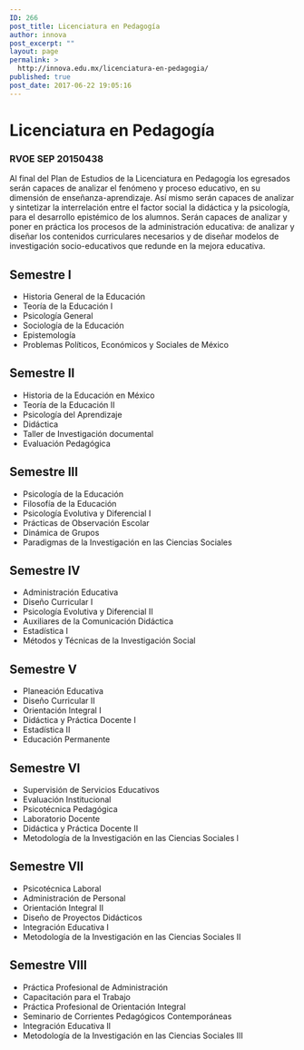 ```yaml
---
ID: 266
post_title: Licenciatura en Pedagogía
author: innova
post_excerpt: ""
layout: page
permalink: >
  http://innova.edu.mx/licenciatura-en-pedagogia/
published: true
post_date: 2017-06-22 19:05:16
---
```

# Licenciatura en Pedagogía
### RVOE SEP 20150438

Al final del Plan de Estudios de la Licenciatura en Pedagogía los egresados serán capaces de analizar el fenómeno y proceso educativo, en su dimensión de enseñanza-aprendizaje. Así mismo serán capaces de analizar y sintetizar la interrelación entre el factor social la didáctica y la psicología, para el desarrollo epistémico de los alumnos. Serán capaces de analizar y poner en práctica los procesos de la administración educativa: de analizar y diseñar los contenidos curriculares necesarios y de diseñar modelos de investigación socio-educativos que redunde en la mejora educativa.

## Semestre I

* Historia General de la Educación
* Teoría de la Educación I
* Psicología General
* Sociología de la Educación
* Epistemología
* Problemas Políticos, Económicos y Sociales de México


## Semestre II


* Historia de la Educación en México
* Teoría de la Educación II
* Psicología del Aprendizaje
* Didáctica
* Taller de Investigación documental
* Evaluación Pedagógica


## Semestre III


* Psicología de la Educación
* Filosofía de la Educación
* Psicología Evolutiva y Diferencial I
* Prácticas de Observación Escolar
* Dinámica de Grupos
* Paradigmas de la Investigación en las Ciencias Sociales


## Semestre IV

* Administración Educativa 
* Diseño Curricular I
* Psicología Evolutiva y Diferencial II
* Auxiliares de la Comunicación  Didáctica
* Estadística I
* Métodos y Técnicas de la Investigación Social


## Semestre V

* Planeación Educativa
* Diseño Curricular II
* Orientación Integral I
* Didáctica y Práctica Docente I
* Estadística II
* Educación Permanente


## Semestre VI

* Supervisión de Servicios Educativos
* Evaluación Institucional
* Psicotécnica Pedagógica
* Laboratorio Docente
* Didáctica y Práctica Docente II
* Metodología de la Investigación en las Ciencias Sociales l


## Semestre VII

* Psicotécnica Laboral
* Administración de Personal
* Orientación Integral II
* Diseño de Proyectos Didácticos
* Integración Educativa I
* Metodología de la Investigación en las Ciencias Sociales II


## Semestre VIII


* Práctica Profesional de Administración
* Capacitación para el Trabajo
* Práctica Profesional de Orientación  Integral
* Seminario de Corrientes Pedagógicos Contemporáneas 
* Integración Educativa Il
* Metodología de la Investigación en las  Ciencias Sociales III